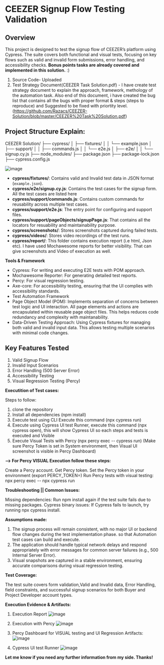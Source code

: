# CEEZER Signup Flow Testing Validation

## Overview
This project is designed to test the signup flow of CEEZER’s platform using Cypress. The suite covers both functional and visual tests, focusing on key flows such as valid and invalid form
submissions, error handling, and accessibility checks. **Bonus points tasks are already covered and implemented in this solution.** :) 

1) Source Code- Uploaded
2) Test Strategy Document(CEEZER Task Solution.pdf) - I have create test strategy document to explain the approach, framework, methology of the automation task. Also end of this document, i have
   created the bug list that contains all the bugs with proper format & steps (steps to reproduce) and Suggested to be fixed with priortity level.
(https://github.com/Razacs/CEEZER-Solution/blob/master/CEEZER%20Task%20Solution.pdf)

## Project Structure Explain:

CEEZER Solution/
  ├── cypress/
  │   ├── fixtures/
  │   │   └── example.json
  │   ├── support/
  │   │   ├── commands.js
  │   │   └── e2e.js
  │   ├── e2e/
  │   │   └── signup.cy.js
  ├── node_modules/
  ├── package.json
  ├── package-lock.json
  ├── cypress.config.js

![image](https://github.com/user-attachments/assets/c5f5bbe0-f836-443e-bd98-c8afdd5c09cc)

- **cypress/fixtures/**: Contains valid and Invalid test data in JSON format (`example.json`).
- **cypress/e2e/signup.cy.js**: Contains the test cases for the signup form. All the test cases are listed here
- **cypress/support/commands.js**: Contains custom commands for reusability across multiple test cases.
- **cypress/support/e2e.js**: The entry point for configuring and support files.
- **cypress/support/pageObjects/signupPage.js**: That contains all the locators for resuability and maintainability purpose.
- **cypress/screenshots/**: Stores screenshots captured during failed tests.
- **cypress/videos/**: Stores video recordings of the test runs.
- **cypress/report/**: This folder contains execution report (i.e html, Json etc). I have used Mochawesome reports for better visibility. That can give screenshots and Video of execution
  as well.

**Tools & Framework**

- Cypress: For writing and executing E2E tests with POM approach.
- Mochawesome Reporter: For generating detailed test reports.
- Percy: For visual regression testing.
- Axe-core: For accessibility testing, ensuring that the UI complies with accessibility standards.
- Test Automation Framework
- Page Object Model (POM): Implements separation of concerns between test logic and UI interaction. All page elements and actions are encapsulated within reusable page object files.
  This helps reduces code redundancy and complexity with maintanability.
- Data-Driven Testing Approach: Using Cypress fixtures for managing both valid and invalid input data. This allows testing multiple scenarios with minimal code changes.

## Key Features Tested

1. Valid Signup Flow
2. Invalid Input Scenarios
3. Error Handling (500 Server Error)
4. Accessibility Testing
5. Visual Regression Testing (Percy)

**Executition of Test cases:**

Steps to follow:

1) clone the repository
2) Install all dependencies (npm install)
3) Execute test using CLI Execute this command (npx cypress run)
4) Execute using Cypress UI test Runner, execute this command (npx cypress open), this will show Cypress UI so each steps and tests is executed and Visible
5) Execute Visual Tests with Percy (npx percy exec -- cypress run)
(Make sure Percy Token is set in System environment, then Visual UI screenshot is visible in Percy Dashboard)

**--> For Percy VISUAL Execution follow these steps:**

Create a Percy account.
Get Percy token.
Set the Percy token in your environment (export PERCY_TOKEN=<your-percy-token>)
Run Percy tests with visual testing: npx percy exec -- npx cypress run

**Troubleshooting || Common Issues:**

Missing dependencies: Run npm install again if the test suite fails due to missing packages.
Cypress binary issues: If Cypress fails to launch, try running npx cypress install.

**Assumptions made:**

1) The signup process will remain consistent, with no major UI or backend flow changes during the test implementation phase. so that Automation test cases can build and execute.
2) The application should handle typical network delays and respond appropriately with error messages for common server failures (e.g., 500 Internal Server Error).
3) Visual snapshots are captured in a stable environment, ensuring accurate comparisons during visual regression testing.


**Test Coverage:**

The test suite covers form validation,Valid and Invalid data, Error Handling, field constraints, and successful signup scenarios for both Buyer and Project Developer account types.

**Execution Evidence & Artifacts:**

1) Execution Report
![image](https://github.com/user-attachments/assets/0837fd6b-5110-4c7c-91be-7423e7cb6f3b)

2) Execution with Percy
![image](https://github.com/user-attachments/assets/52ca1a2e-38d1-4ab1-9260-657149c70b64)

3) Percy Dashboard for VISUAL testing and UI Regression Artifacts:
![image](https://github.com/user-attachments/assets/d4f3ae4c-6636-4aab-9f04-c59a262f4ac2)

4) Cypress UI test Runner
![image](https://github.com/user-attachments/assets/36024d87-0ec3-488f-b9b2-c73f08107d97)

**Let me know if you need any further information from my side. Thanks!**

